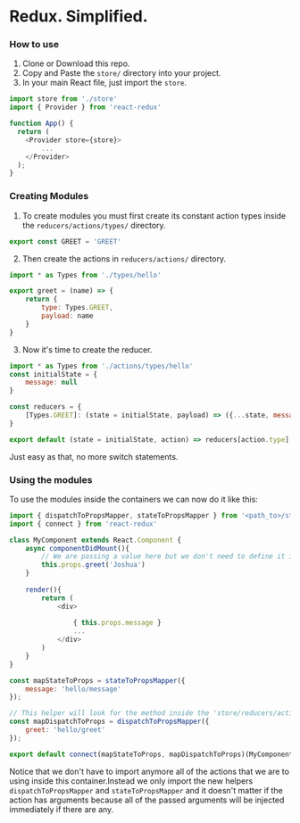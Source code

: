 # Redux. Simplified.

### How to use
1. Clone or Download this repo.
2. Copy and Paste the `store/` directory into your project.
3. In your main React file, just import the `store`.
```js
import store from './store'
import { Provider } from 'react-redux'

function App() {
  return (
    <Provider store={store}>
        ...
    </Provider>
  );
}
```

### Creating Modules
1. To create modules you must first create its constant action types inside the `reducers/actions/types/` directory.
```js
export const GREET = 'GREET'
```
2. Then create the actions in `reducers/actions/` directory.
```js
import * as Types from './types/hello'

export greet = (name) => {
    return {
        type: Types.GREET,
        payload: name
    }
}
```
3. Now it's time to create the reducer.
```js
import * as Types from './actions/types/hello'
const initialState = {
    message: null
}

const reducers = {
    [Types.GREET]: (state = initialState, payload) => ({...state, message: 'Hello, ' + payload})
}

export default (state = initialState, action) => reducers[action.type] ? reducers[action.type](action.payload) : state
```

Just easy as that, no more switch statements.

### Using the modules
To use the modules inside the containers we can now do it like this:
```js
import { dispatchToPropsMapper, stateToPropsMapper } from '<path_to>/store/mappers';
import { connect } from 'react-redux'

class MyComponent extends React.Component {
    async componentDidMount(){
        // We are passing a value here but we don't need to define it in our 'mapDispatchToProps' anymore
        this.props.greet('Joshua')
    }
    
    render(){
        return (
            <div>
            
                { this.props.message }
                ...
            </div>
        )
    }
}

const mapStateToProps = stateToPropsMapper({
    message: 'hello/message'
});

// This helper will look for the method inside the 'store/reducers/actions/' directory.
const mapDispatchToProps = dispatchToPropsMapper({
    greet: 'hello/greet'
});

export default connect(mapStateToProps, mapDispatchToProps)(MyComponent)
```

Notice that we don't have to import anymore all of the actions that we are to using inside this container.Instead we only import the new helpers `dispatchToPropsMapper` and `stateToPropsMapper` and it doesn't matter if the action has arguments because all of the passed arguments will be injected immediately if there are any.